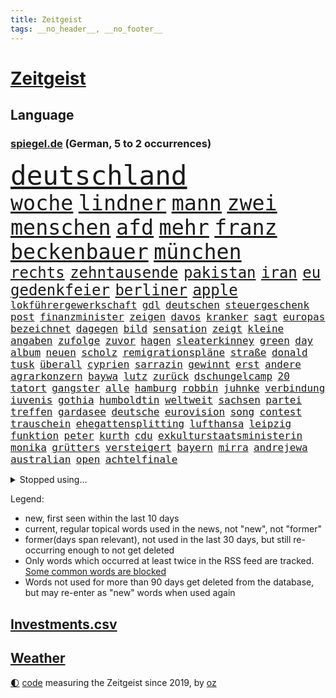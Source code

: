 ```yaml
---
title: Zeitgeist
tags: __no_header__, __no_footer__
---
```


# [Zeitgeist](https://oliz.io/zeitgeist/)

## Language

<h3><a href="https://www.spiegel.de" target="_blank">spiegel.de</a> (German, 5 to 2 occurrences)</h3>
<p style="font-family:monospace">
<span style="font-size:32pt"><a href="news_links.html#deutschland" class="current">deutschland</a></span>
<br>
<span style="font-size:25pt"><a href="news_links.html#woche" class="current">woche</a></span>
<span style="font-size:25pt"><a href="news_links.html#lindner" class="current">lindner</a></span>
<span style="font-size:25pt"><a href="news_links.html#mann" class="current">mann</a></span>
<span style="font-size:25pt"><a href="news_links.html#zwei" class="current">zwei</a></span>
<span style="font-size:25pt"><a href="news_links.html#menschen" class="current">menschen</a></span>
<span style="font-size:25pt"><a href="news_links.html#afd" class="current">afd</a></span>
<span style="font-size:25pt"><a href="news_links.html#mehr" class="current">mehr</a></span>
<span style="font-size:25pt"><a href="news_links.html#franz" class="current">franz</a></span>
<span style="font-size:25pt"><a href="news_links.html#beckenbauer" class="current">beckenbauer</a></span>
<span style="font-size:25pt"><a href="news_links.html#münchen" class="current">münchen</a></span>
<br>
<span style="font-size:18pt"><a href="news_links.html#rechts" class="current">rechts</a></span>
<span style="font-size:18pt"><a href="news_links.html#zehntausende" class="current">zehntausende</a></span>
<span style="font-size:18pt"><a href="news_links.html#pakistan" class="current">pakistan</a></span>
<span style="font-size:18pt"><a href="news_links.html#iran" class="current">iran</a></span>
<span style="font-size:18pt"><a href="news_links.html#eu" class="current">eu</a></span>
<span style="font-size:18pt"><a href="news_links.html#gedenkfeier" class="current">gedenkfeier</a></span>
<span style="font-size:18pt"><a href="news_links.html#berliner" class="current">berliner</a></span>
<span style="font-size:18pt"><a href="news_links.html#apple" class="current">apple</a></span>
<br>
<span style="font-size:12pt"><a href="news_links.html#lokführergewerkschaft" class="current">lokführergewerkschaft</a></span>
<span style="font-size:12pt"><a href="news_links.html#gdl" class="current">gdl</a></span>
<span style="font-size:12pt"><a href="news_links.html#deutschen" class="current">deutschen</a></span>
<span style="font-size:12pt"><a href="news_links.html#steuergeschenk" class="new">steuergeschenk</a></span>
<span style="font-size:12pt"><a href="news_links.html#post" class="current">post</a></span>
<span style="font-size:12pt"><a href="news_links.html#finanzminister" class="current">finanzminister</a></span>
<span style="font-size:12pt"><a href="news_links.html#zeigen" class="current">zeigen</a></span>
<span style="font-size:12pt"><a href="news_links.html#davos" class="new">davos</a></span>
<span style="font-size:12pt"><a href="news_links.html#kranker" class="new">kranker</a></span>
<span style="font-size:12pt"><a href="news_links.html#sagt" class="current">sagt</a></span>
<span style="font-size:12pt"><a href="news_links.html#europas" class="current">europas</a></span>
<span style="font-size:12pt"><a href="news_links.html#bezeichnet" class="current">bezeichnet</a></span>
<span style="font-size:12pt"><a href="news_links.html#dagegen" class="current">dagegen</a></span>
<span style="font-size:12pt"><a href="news_links.html#bild" class="current">bild</a></span>
<span style="font-size:12pt"><a href="news_links.html#sensation" class="current">sensation</a></span>
<span style="font-size:12pt"><a href="news_links.html#zeigt" class="current">zeigt</a></span>
<span style="font-size:12pt"><a href="news_links.html#kleine" class="current">kleine</a></span>
<span style="font-size:12pt"><a href="news_links.html#angaben" class="current">angaben</a></span>
<span style="font-size:12pt"><a href="news_links.html#zufolge" class="current">zufolge</a></span>
<span style="font-size:12pt"><a href="news_links.html#zuvor" class="current">zuvor</a></span>
<span style="font-size:12pt"><a href="news_links.html#hagen" class="new">hagen</a></span>
<span style="font-size:12pt"><a href="news_links.html#sleaterkinney" class="new">sleaterkinney</a></span>
<span style="font-size:12pt"><a href="news_links.html#green" class="current">green</a></span>
<span style="font-size:12pt"><a href="news_links.html#day" class="current">day</a></span>
<span style="font-size:12pt"><a href="news_links.html#album" class="current">album</a></span>
<span style="font-size:12pt"><a href="news_links.html#neuen" class="current">neuen</a></span>
<span style="font-size:12pt"><a href="news_links.html#scholz" class="current">scholz</a></span>
<span style="font-size:12pt"><a href="news_links.html#remigrationspläne" class="new">remigrationspläne</a></span>
<span style="font-size:12pt"><a href="news_links.html#straße" class="current">straße</a></span>
<span style="font-size:12pt"><a href="news_links.html#donald" class="current">donald</a></span>
<span style="font-size:12pt"><a href="news_links.html#tusk" class="current">tusk</a></span>
<span style="font-size:12pt"><a href="news_links.html#überall" class="current">überall</a></span>
<span style="font-size:12pt"><a href="news_links.html#cyprien" class="new">cyprien</a></span>
<span style="font-size:12pt"><a href="news_links.html#sarrazin" class="current">sarrazin</a></span>
<span style="font-size:12pt"><a href="news_links.html#gewinnt" class="current">gewinnt</a></span>
<span style="font-size:12pt"><a href="news_links.html#erst" class="current">erst</a></span>
<span style="font-size:12pt"><a href="news_links.html#andere" class="current">andere</a></span>
<span style="font-size:12pt"><a href="news_links.html#agrarkonzern" class="new">agrarkonzern</a></span>
<span style="font-size:12pt"><a href="news_links.html#baywa" class="new">baywa</a></span>
<span style="font-size:12pt"><a href="news_links.html#lutz" class="new">lutz</a></span>
<span style="font-size:12pt"><a href="news_links.html#zurück" class="current">zurück</a></span>
<span style="font-size:12pt"><a href="news_links.html#dschungelcamp" class="new">dschungelcamp</a></span>
<span style="font-size:12pt"><a href="news_links.html#20" class="current">20</a></span>
<span style="font-size:12pt"><a href="news_links.html#tatort" class="current">tatort</a></span>
<span style="font-size:12pt"><a href="news_links.html#gangster" class="current">gangster</a></span>
<span style="font-size:12pt"><a href="news_links.html#alle" class="current">alle</a></span>
<span style="font-size:12pt"><a href="news_links.html#hamburg" class="current">hamburg</a></span>
<span style="font-size:12pt"><a href="news_links.html#robbin" class="new">robbin</a></span>
<span style="font-size:12pt"><a href="news_links.html#juhnke" class="new">juhnke</a></span>
<span style="font-size:12pt"><a href="news_links.html#verbindung" class="current">verbindung</a></span>
<span style="font-size:12pt"><a href="news_links.html#iuvenis" class="new">iuvenis</a></span>
<span style="font-size:12pt"><a href="news_links.html#gothia" class="new">gothia</a></span>
<span style="font-size:12pt"><a href="news_links.html#humboldtin" class="new">humboldtin</a></span>
<span style="font-size:12pt"><a href="news_links.html#weltweit" class="current">weltweit</a></span>
<span style="font-size:12pt"><a href="news_links.html#sachsen" class="current">sachsen</a></span>
<span style="font-size:12pt"><a href="news_links.html#partei" class="current">partei</a></span>
<span style="font-size:12pt"><a href="news_links.html#treffen" class="current">treffen</a></span>
<span style="font-size:12pt"><a href="news_links.html#gardasee" class="current">gardasee</a></span>
<span style="font-size:12pt"><a href="news_links.html#deutsche" class="current">deutsche</a></span>
<span style="font-size:12pt"><a href="news_links.html#eurovision" class="new">eurovision</a></span>
<span style="font-size:12pt"><a href="news_links.html#song" class="current">song</a></span>
<span style="font-size:12pt"><a href="news_links.html#contest" class="new">contest</a></span>
<span style="font-size:12pt"><a href="news_links.html#trauschein" class="new">trauschein</a></span>
<span style="font-size:12pt"><a href="news_links.html#ehegattensplitting" class="new">ehegattensplitting</a></span>
<span style="font-size:12pt"><a href="news_links.html#lufthansa" class="current">lufthansa</a></span>
<span style="font-size:12pt"><a href="news_links.html#leipzig" class="current">leipzig</a></span>
<span style="font-size:12pt"><a href="news_links.html#funktion" class="new">funktion</a></span>
<span style="font-size:12pt"><a href="news_links.html#peter" class="current">peter</a></span>
<span style="font-size:12pt"><a href="news_links.html#kurth" class="new">kurth</a></span>
<span style="font-size:12pt"><a href="news_links.html#cdu" class="current">cdu</a></span>
<span style="font-size:12pt"><a href="news_links.html#exkulturstaatsministerin" class="new">exkulturstaatsministerin</a></span>
<span style="font-size:12pt"><a href="news_links.html#monika" class="current">monika</a></span>
<span style="font-size:12pt"><a href="news_links.html#grütters" class="new">grütters</a></span>
<span style="font-size:12pt"><a href="news_links.html#versteigert" class="current">versteigert</a></span>
<span style="font-size:12pt"><a href="news_links.html#bayern" class="current">bayern</a></span>
<span style="font-size:12pt"><a href="news_links.html#mirra" class="new">mirra</a></span>
<span style="font-size:12pt"><a href="news_links.html#andrejewa" class="new">andrejewa</a></span>
<span style="font-size:12pt"><a href="news_links.html#australian" class="current">australian</a></span>
<span style="font-size:12pt"><a href="news_links.html#open" class="current">open</a></span>
<span style="font-size:12pt"><a href="news_links.html#achtelfinale" class="current">achtelfinale</a></span>
</p>
<details>
<summary>Stopped using...</summary>
<p class="former" style="font-size:12pt">
bittet(1185) coronavirus(1184) boot(1183) geduld(1183) kurzfristig(1183) positiv(1183) pressekonferenz(1183) reiche(1183) eindruck(1182) einstieg(1182) konservativen(1182) spur(1182) gewissen(1181) landesregierung(1181) sexuelle(1181) untersuchungen(1180) verlängerung(1180) verschiedene(1180) aufnehmen(1179) büros(1179) eröffnet(1179) gipfel(1179) tödliche(1179) usamerikaner(1179) verlängert(1179) jan(1178) moderne(1178) programm(1178) statement(1178) freiburg(1177) rasant(1177) sc(1177) strecke(1177) brutale(1176) geheimnis(1176) gerhard(1176) innenministerium(1176) mali(1176) schadet(1176) behauptet(1175) entschädigung(1175) esken(1175) nürnberg(1175) saskia(1175) verlust(1175) gefährlichen(1174) jedenfalls(1174) priester(1174) öffentlichkeit(1174) 500(1173) benzin(1173) brücke(1173) viktor(1173) überlebte(1173) breitet(1172) enthüllt(1172) gebe(1172) käufer(1172) preisen(1172) schwierigkeiten(1172) zahlung(1172) anbieter(1171) anschläge(1171) bremer(1171) i(1171) tore(1171) endete(1170) kanzleramt(1170) tausenden(1170) aufgegeben(1169) bekamen(1169) europäer(1169) falsch(1169) kämpfe(1169) brite(1168) diplomaten(1168) passt(1168) senkt(1168) tatverdächtigen(1168) aktiv(1167) drohungen(1167) eigener(1167) erhielt(1167) geführt(1167) debakel(1166) enden(1165) deutsches(1164) gesetze(1164) globale(1164) produzieren(1164) erkenntnisse(1163) näher(1163) verband(1163) aufarbeitung(1162) vieles(1162) schlimmste(1161) em(1160) klimaschutz(1160) 1000(1159) frisch(1159) schaffte(1159) sendung(1159) trug(1159) voraussetzungen(1159) führenden(1158) hängen(1157) nah(1157) bundesgerichtshof(1156) händler(1156) kooperation(1155) syrer(1155) uni(1155) gehörte(1152) analysiert(1151) spitzenreiter(1151) vfb(1151) rang(1150) projekte(1149) schwung(1145) thüringer(1143) atomkraft(1141) möglichkeiten(1140) smartphones(1140) kanadas(1133) erhebliche(1131) startup(1131) tuchel(1130) identität(1129) ausgaben(1126) ungewöhnlichen(1119) flog(1118) polizeiruf(1085) cent(1075) öffnet(1071) anna(1069) konfrontation(1061) wolken(1040) 250(988) holz(970) unfälle(961) vorsicht(938) drohende(933) ministerin(922) inflationsrate(919) bundesrat(903) autoren(902) zugestimmt(898) sichtbar(885) polnischen(879) befürwortet(871) parlaments(867) moderner(851) tiger(835) gleichen(831) straftaten(824) basketballstar(821) spezielle(810) elke(805) heidenreich(805) magazin(801) rhein(796) unbekannter(795) lieferungen(790) stadtteil(784) methode(783) entsteht(762) diskussionen(758) erwiesen(753) verteuert(746) bundesinnenministerin(743) kremlchef(737) leitete(736) gefechte(731) systematisch(728) untergang(724) schwieriger(716) soldat(716) sankt(712) euch(710) bestand(704) 2014(700) ergeben(693) positiven(692) gekämpft(687) oppositionellen(686) mbappé(681) samt(680) fortsetzen(675) messerangriff(649) finanzierung(642) braunschweig(640) nationalelf(640) angestellte(634) erlauben(634) herrschte(634) indem(633) crew(631) weitermachen(629) ausstieg(628) steuerhinterziehung(594) dänischen(590) grünenpolitikerin(590) ausgebaut(582) ernannt(581) dürre(580) französischer(576) bedrohte(572) veröffentlichen(570) besseren(569) misshandelt(568) gegenwart(566) andrew(565) ukrainerusslandkrieg(565) anlauf(562) finde(560) unentschieden(559) olympiasiegerin(557) schrumpfen(555) braun(549) krebserkrankung(549) fassungslos(542) stören(541) schwächelt(540) verleihung(531) freigabe(530) ähnlichen(527) scheiden(524) protestbewegung(517) vereinbarten(513) psychischen(510) elefanten(496) 63(494) lula(489) banden(483) kontroverse(473) senioren(472) entzieht(466) francisco(462) indiens(462) quer(462) vereinbarung(462) einsamkeit(461) irland(461) kollegin(460) begegnung(458) symbole(458) überraschenden(457) bröckelt(456) urteilt(455) sauber(454) abgestimmt(453) elektronische(451) future(451) aktivist(447) pjöngjang(447) großeinsatz(446) ignoriert(445) auszeichnung(443) mama(440) kohl(436) entführt(435) abbruch(434) nächtlichen(424) todesstrafe(423) misstrauen(421) paus(419) doping(416) 500000(411) böhmermann(407) testet(407) unerlaubt(405) figuren(403) häufen(400) wiederholen(398) dfbelf(395) kritikern(394) hauses(393) technologien(393) text(393) fenster(390) indigene(390) erstickt(389) flogen(386) petersburg(386) erheben(382) beheben(381) chefredakteur(377) wunderbare(376) al(374) kulturkampf(374) renommierte(372) gefälschten(366) hinkt(364) googles(363) weber(360) luftverschmutzung(359) revision(358) vorfälle(358) muslime(356) vorstand(356) meiste(355) perspektive(355) denkbar(353) meditation(351) hochhaus(350) kommender(350) initiative(349) dauer(348) geldgeber(348) gesammelt(347) jason(346) wand(345) verleumdung(344) baden(341) springer(340) gelangt(339) nagelsmann(332) annehmen(331) entsprechende(331) heran(331) läufer(331) stein(331) schleswigholsteins(329) tarifverhandlungen(328) georgien(327) achtsamkeit(326) paket(326) juventus(325) neapel(322) ministerpräsidenten(320) spezies(320) 150000(318) bauarbeiten(317) usbürger(317) 51(316) loswerden(315) trier(312) amtskollege(310) spiegelrecherchen(308) menschliche(306) duisburg(304) 15jähriger(302) haushaltsstreit(301) nützt(299) linkenpolitikerin(294) 40jähriger(288) naiv(288) bundesverwaltungsgericht(286) geschehen(286) griechische(284) kümmert(283) mannheim(282) portal(279) bahnreisende(278) kollabiert(278) veto(278) wiedergewählt(277) geknackt(276) asylpolitik(275) fluggesellschaften(275) heutige(274) linksfraktion(274) duschen(273) verschiedener(273) vermeintlich(271) erdöl(267) startete(267) vorausgesetzt(267) übergriff(267) behindern(266) greenwashing(265) involviert(265) produkt(265) prinzip(264) reuß(264) modi(262) rückhalt(262) theorie(260) artenvielfalt(258) follower(258) chaotisch(256) genutzte(256) stuft(256) zurückgetreten(256) ost(254) exkanzler(253) tanken(253) einsturz(252) massenhaft(251) rudy(250) sang(250) fisch(247) halbjahr(246) grenzkontrollen(245) gästen(244) ikone(244) katrin(244) rotenburg(243) funk(241) erstem(240) arabischen(237) innovation(237) spdfraktion(236) gewissheit(235) minutenlang(234) ereignis(233) tegernsee(232) kane(230) verwechselt(230) geldwäsche(229) landesverband(229) umstieg(228) schätzen(226) impfstoff(225) ermöglicht(223) hamm(222) iphones(222) finger(221) herkunftsstaaten(221) untergebracht(221) trümmer(220) dämpfer(218) stopfen(218) frankfurts(217) brachen(216) einbestellt(216) schulleiter(216) bundeshaushalt(215) giuliani(214) wirtschaftlich(214) 17jährigen(213) bafög(213) gegners(213) internetstars(213) shell(212) lustige(211) mysteriöse(211) zurückbekommen(211) bürgern(210) mangelnder(207) 77(206) abgenommen(206) abschlusserklärung(206) kylian(206) verzweifelte(206) aleksandar(205) überraschungsteam(205) haushalten(204) wümme(202) marschflugkörper(201) würdigung(201) falschaussage(199) tropfen(199) lieb(197) beschäftigung(196) bundesarbeitsgericht(196) drohnenaufnahmen(196) gelaufen(196) schmerz(196) fattah(195) romane(195) potenziell(194) berechnungen(193) lieferten(193) attraktiv(192) iranerin(191) telefon(190) vorne(189) fußballem(188) quellen(187) zustellung(187) selben(186) ehre(185) landeshauptstadt(185) nationalteam(184) trends(184) berufen(183) bestohlen(183) massiver(183) vielfalt(183) amira(182) wetterbedingungen(182) asylrecht(181) brände(180) delegation(180) widersprüche(179) aufzunehmen(178) popstars(176) saßen(176) vergangen(175) reserven(174) schande(174) verfilmt(174) wertet(174) internetkonzern(173) xiii(173) beschloss(172) weltmeisterschaft(172) ezb(171) unterhaltung(171) essener(170) neonazi(170) verbinden(170) wattenmeer(169) neubrandenburg(168) 20jähriger(167) hacken(167) neukunden(167) schlimmer(167) aufatmen(165) beeinträchtigen(165) begriffe(165) arbeitern(164) becken(164) entpuppt(164) lagen(164) mietpreise(164) todesfall(164) unterschiedlicher(164) afdchefin(163) bundesligasaison(163) manuela(163) schriftstellerin(163) schwesig(163) kooperiert(161) schärfsten(161) milliardenschweres(160) unilever(160) 7000(158) froh(158) selenskyjs(158) stützen(158) reichsbürgergruppe(157) erpresst(156) elternhaus(154) ernste(153) strafbefehl(153) unterhalt(153) erschien(152) gebissen(152) gruppenphase(152) wissenschaftlich(151) libyschen(150) torwart(150) chicken(149) erfinden(149) gerichtsmediziner(149) linienbus(149) terroranschlag(148) town(148) lebensfreude(147) toren(147) baubranche(146) geprüft(146) ungefährlich(146) verschlechtert(146) gedreht(145) costa(144) erahnen(144) abbild(143) akute(143) männlichkeit(143) thailändischen(143) 96(142) bayreuth(142) heimatland(142) unwohlsein(142) gebürtige(140) holstein(140) kollidieren(139) maier(139) morawiecki(139) südfront(138) ratingagentur(136) webstars(136) abkehr(135) ausscheiden(135) digitalen(135) patientin(135) gegenspieler(133) hardliner(133) riesiges(133) verüben(133) andauern(132) anzeige(132) parat(132) samstagabend(132) superreiche(132) einmarsch(131) meryl(131) streep(131) grenzübergang(130) kürzen(130) moscheen(130) schwachen(130) tankstelle(130) reutlingen(129) unten(129) einigten(127) ermordeten(127) griffen(127) abstiegskampf(126) fünfjährige(126) flüssigerdgas(124) rennfahrer(124) rucksack(124) sozialstaats(124) niedrigeren(123) betrag(122) herrchen(122) berger(121) impfen(121) biografien(120) deine(120) schmerzhafter(120) dumm(119) karrierecoach(119) litt(119) exanwalt(118) wohnungsnot(118) damalige(117) neuesten(117) raketenabwehrsystem(117) young(117) abdel(116) angehören(116) baustopp(116) einziges(116) elsisi(116) trittin(116) hauptdarsteller(115) verstößen(115) auktion(114) jugendorganisation(114) rumänische(114) british(113) katzen(113) schockierte(113) tabellenspitze(113) uwe(113) geist(112) kühne(111) starkgemacht(111) hassbotschaften(110) knallte(110) moldau(110) stauen(110) grünes(109) leitung(109) trennungskinder(109) gravierend(108) kühl(108) langwierigen(108) thompson(108) traditionsreiche(108) dokumentarfilm(107) moderatorin(107) zuschlag(107) abgehängt(106) auftritte(105) beschlüsse(105) klargestellt(105) preisverleihung(105) libyen(104) missbrauchen(104) zelte(104) beleidigte(103) haustiere(103) konzertfilm(103) lachs(103) lieferwagen(103) seltenes(103) umweltschützern(103) überraschte(103) chemnitz(102) finanzspritze(102) morgenstunden(102) zweijährige(102) beckmann(101) eigentlichen(101) flüchtlingspolitik(101) pocher(98) saniert(98) strafgerichtshof(98) challenge(97) klimagipfel(97) lebensräume(97) organisatoren(97) verfehlten(97) angeführt(96) zurückgegeben(96) festnehmen(95) norwegischen(95) sanften(95) 1994(94) absoluten(94) gutmachen(94) teslachef(94) unterlegen(94) vergehen(94) wehrte(94) zukommen(94) absurde(93) inselstaaten(93) klausmichael(93) pressefreiheit(93) proben(93) weltgrößte(93) fracht(92) rosenheim(92) spitznamen(92) bestattet(91) bildungsurlaub(91) brennstoffen(91) grenzregion(91) spiegelrekonstruktion(91) aggression(90) barrymore(90) canceln(90) drew(90) europaparlament(90) hagelkörner(90) population(90) skulpturen(90) trade(90) umweltfreundlich(90) 14jährige(89) affen(89) bundesvorstand(89) gefolgt(89) interessanten(89) polarlichter(89) senta(89) tragisch(89) banknoten(88) gemüse(88) version(88) wärmen(88) aufruhr(87) biologe(87) gesenkt(87) a81(86) beschuldigt(86) entzug(86) erkältung(86) fingerzeig(86) gedächtnis(86) heidenheimer(86) veröffentlichung(86) wechseljahre(86) bistum(85) branson(85) historikerin(85) religion(85) sportministerin(85) tabellenführung(85) tiktoker(85) unveröffentlichten(85) dillinger(84) edmund(84) kritischen(84) olympiaqualifikation(84) schlusslicht(84) smarte(84) wettbewerbshütern(84) affären(83) beckham(83) blätter(83) klimagelds(83) schulnoten(83) smartes(83) spurs(83) treibstofflager(83) untermauert(83) beschießen(82) fassung(82) intern(82) sonnenstürme(82) trucker(82) colin(81) mateusz(81) 73jährige(80) coronaimpfstoffen(80) luftfahrt(80) steuervorteile(80) vorgeschichte(80) zynisch(80) übergangen(80) csulandesgruppenchef(79) dobrindt(79) pushbacks(79) umwege(79) verordnet(79) ausrutscher(78) effizienz(78) entsendung(78) gravierenden(78) medium(78) shutdown(78) antetokounmpo(77) geschleudert(77) giannis(77) gucken(77) migrationsdeal(77) oberlandesgericht(77) parteivorsitzenden(77) asylsuchenden(76) besorgen(76) nature(76) nebenkosten(76) regierungswechsel(76) regungslos(76) zwingend(76) i5(75) saarbrücken(75) ungleich(75) airways(74) beriet(74) erkenntnissen(74) ruhiger(74) euroraum(73) herausholen(73) menschengemachten(73) politikertochter(73) schlacht(73) schmach(73) tandler(73) absichtliche(72) achtsamkeitstrend(72) bevorzugt(72) fahrplan(72) gewerkschafter(72) lasst(72) migrationsbeauftragter(72) milliardenmarkt(72) parteifreundes(72) schmerzen(72) sprengen(72) stamp(72) unerwünschte(72) unternehmerin(72) auszulagern(71) krankes(71) vermittlung(71) ehrlich(70) gastiert(70) hyperaktivität(70) impulsivität(70) jazeera(70) kindesalter(70) käme(70) paketbranche(70) physiker(70) riskanter(70) spitzenspiel(70) stammenden(70) vergleichstests(70) verhaltenstherapien(70) atomen(69) bodenoffensive(69) erzählungen(69) fröhlich(69) gazastadt(69) hinterzogen(69) maskenmillionärin(69) ratlos(69) freue(68) knüpft(68) präparierten(68) rekorden(68) stroms(68) unerträglicher(68) woods(68) achtzigerjahre(67) anrufen(67) kibbuz(67) ranghoher(67) westdeutschen(67) überfällig(67) militärpräsenz(66) molly(66) bundes(65) emir(65) hasses(65) leitungen(65) schuf(65) spender(65) strahlt(65) unparteiischen(65) erhob(64) köstliche(64) mercedeswerk(64) neunmal(64) parteigründung(64) stadien(64) süddeutschen(64) ungeklärten(64) ölpreis(64) katastrophale(63) koalitionsvertrag(63) konstruktiv(63) rekordwert(63) außenwelt(62) essay(62) geborene(62) hakt(62) kracht(62) kriegswaffe(62) naher(62) regierungserklärung(62) schick(62) schwaben(62) zuschauern(62) abschiebestopp(61) erodiert(61) eröffnungsrede(61) paaren(61) spieltag(61) tagebuch(61) wochenlangen(61) zivilen(61) 175(60) bezirk(60) direkte(60) gesprächsstoff(60) verschleppter(60) airbnb(59) airbnbarbitrage(59) einträgliche(59) etablieren(59) kinderbuchautorin(59) luxushotel(59) monatlich(59) munter(59) silva(59) zweckentfremdet(59) büchern(58) erwartungsgemäß(58) flächenbrand(58) hetzjagd(58) klimafreundliche(58) lasten(58) schleswig(58) turnhalle(58) anklagen(57) beeindruckt(57) fdppolitikerin(57) zivilgesellschaft(57) agrarminister(56) cop28(56) drängendsten(56) iranerinnen(56) orange(56) wachsfigurenkabinett(56) übergabe(56) exzellent(55) gehypte(55) rechtsnationale(55) wachse(55) aufreger(54) aussagt(54) einseitige(54) finanzministerium(54) gläser(54) hirsch(54) künstlerische(54) neonazis(54) regional(54) schikane(54) unoklimakonferenz(54) weltklimakonferenz(54) anerkennen(53) detailliert(53) erwachsener(53) medikament(53) schwindende(53) abos(52) großvater(52) hamaskämpfer(52) lakers(52) lebron(52) lig(52) play(52) steuerbehörde(52) süper(52) eingeweiht(51) führungskräften(51) johnson(51) südpolarmeer(51) usschauspieler(51) wembanyama(51) zusammenbrach(51) ernsthafte(50) linkenikone(50) anreize(49) clippers(49) derby(49) jährliche(49) matthäus(49) verfassungsgerichts(49) anstrengende(48) festgeldangebote(48) friendsstar(48) fußballspiel(48) herrscher(48) leitkulturdebatte(48) monatelanger(48) patent(48) rechtliche(48) urlauberinnen(48) abgeraten(47) bereut(47) ghana(47) hell(47) abzuschaffen(46) bahnausbau(46) bonus(46) einsturzgefahr(46) mitarbeiterinnen(46) tunneln(46) verblüfft(46) konservatives(45) manch(45) nahostkrieg(45) habecks(44) jegliche(44) militärhilfen(44) neureuther(44) sprecherin(44) thailändische(44) antisemitismusdebatte(43) cyberattacke(43) lieferkettengesetz(43) müdigkeit(43) run(43) soldatin(43) studio(43) vorziehen(43) haftbar(42) heizöl(42) mandanten(42) migrationsabkommen(42) signalisiert(42) spitzengruppe(42) warnzeichen(42) zuteil(42) basisinitiative(41) gelbem(41) marvel(41) saal(41) schwankungen(41) sportschau(41) tim(41) wirtz(41) übel(41) 102(40) cameron(40) fell(40) festen(40) gegründeten(40) gelacht(40) gespalten(40) verwüstete(40) hut(39) staatsoberhaupt(39) vollends(39) dschabalia(38) flugtickets(38) innen(38) mitbegründer(38) sozialstaat(38) wunderwuzzi(38) anliegen(37) britisches(37) folgenschwere(37) gestritten(37) priorität(37) schutt(37) wett(37) kundschaft(36) passwörter(36) pokalpleite(36) auswertungen(35) eubeitrittsgespräche(35) hamastunnel(35) instanz(35) parkplatz(35) devid(34) figur(34) jokić(34) kernforderung(34) sicherten(34) striesow(34) systemwechsel(34) erspart(33) landmaschinen(33) modus(33) polizeistation(33) stream(33) dfl(32) investorin(32) mitgliederbefragung(32) wahlkampfhilfe(32) abgebrannte(31) adams(31) akzeptabel(31) einnahme(31) exkollege(31) investorendeal(31) komödien(31) türk(31) weltklimagipfel(31) zugute(31) 45jährigen(30) endgültige(30) fachmagazin(30) haushaltspolitik(30) jobabbau(30) kassieren(30) ultramarathon(30) ungeschlagen(30) überstand(30) beschuldigten(29) putschversuch(29) unbeschadet(29) zurückgenommen(29) übersetzung(29) deckt(28) draymond(28) emiraten(28) mitarbeiters(28) taugt(28) warriors(28) anlässen(27) genderverbot(27) wertvollsten(27) zugewanderter(27) 40jährigen(26) genügend(26) hausbau(26) komponisten(26) mehrfachen(26) musikern(26) redebedarf(26) spezialeinsatzkommando(26) spoiler(26) unverletzt(26) zutage(26) ölreichen(26) ausgebrannt(25) finanzinvestor(25) geländewagen(25) katalanischen(25) managern(25) allgemeinen(24) bologna(24) echt(24) revolutionieren(24) riesen(24) alex(23) durchbrechen(23) erkältungswelle(23) etat(23) hüfte(23) korrigierte(23) machern(23) verhaltens(23) zermatt(23) chronisch(22) demnächst(22) demütigungen(22) deniz(22) dschungel(22) einschränken(22) fdpinitiative(22) investierten(22) polnischukrainischen(22) rechtsextremistische(22) trickserei(22) ausgespielt(21) japanischer(21) paschke(21) pius(21) resturlaub(21) tröstet(21) gesinnung(20) lachse(20) verschneiten(20) verstärker(20) aachen(19) altars(19) dokuserie(19) innenstädte(19) leichten(19) odessa(19) schechen(19) angelegten(18) erbärmlich(18) gazaisraelkrieg(18) geschlechtsverkehr(18) handballwm(18) häusliche(18) klimakonferenz(18) memes(18) spediteure(18) bjelica(17) krisenmodus(17) limbach(17) nenad(17) nrwjustizminister(17) pazifikküste(17) trümmerteile(17) umstrittenes(17) unfreiwillig(17) vetternwirtschaft(17) weihnachtsmarkt(17) überrollt(17) arbeitgeberpräsident(16) dulger(16) mister(16) weltmarktführer(16) werkzeug(16) 1983(15) ampelspitzen(15) berufseinsteiger(15) erbt(15) erstach(15) gleichgeschlechtliche(15) hustet(15) knockout(15) life(15) längste(15) sprangen(15) station(15) tücher(15) versteht(15) zurückgehen(15) festlich(14) gregoritsch(14) hongkonger(14) medaille(14) walk(14) alarmsignal(13) göringeckardt(13) intellektuelle(13) leserinnen(13) ostdeutsche(13) rentierschlitten(13) statistisches(13) unnötig(13) verteidigern(13) ausstände(12) diebin(12) donuts(12) falschfahrer(12) floridas(12) indigenen(12) jaber(12) killt(12) pelé(12) physik(12) prominentesten(12) stiehlt(12) zapfsäule(12) anstrengungen(11) antrieb(11) falle(11) reparieren(11) schokolade(11) stirn(11) teilnehmerinnen(11)
</p>
</details>
<p>Legend:
<ul>
<li><span class="new">new</span>, first seen within the last 10 days</li>
<li><span class="current">current</span>, regular topical words used in the news, not "new", not "former"</li>
<li><span class="former">former(days span relevant)</span>, not used in the last 30 days, but still re-occurring enough to not get deleted</li>
<li>Only words which occurred at least twice in the RSS feed are tracked. <a href="language/filters.py">Some common words are blocked</a></li>
<li>Words not used for more than 90 days get deleted from the database, but may re-enter as "new" words when used again</li>
</ul>
</p>

## [Investments](investments.html)[.csv](investments.csv)

## [Weather](weather.html)

<footer>
<a href="javascript:toggleTheme()" class="nav">🌓</a>
<a href="https://github.com/ooz/zeitgeist">code</a> measuring the Zeitgeist since 2019, by <a href="https://oliz.io">oz</a>
</footer>
